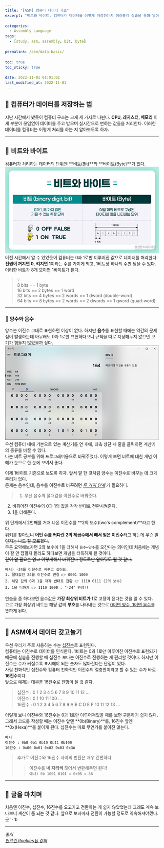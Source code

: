 ```yaml
---
title: "[ASM] 컴퓨터 데이터 기초"
excerpt: "비트와 바이트, 컴퓨터가 데이터를 어떻게 저장하는지 어셈블리 실습을 통해 알아보기"

categories:
  - Assembly Language
tags:
  - [study, asm, assembly, bit, byte]

permalink: /asm/data-basic/

toc: true
toc_sticky: true

date: 2022-11-01 01:01:02
last_modified_at: 2022-11-01
---
```


## 👻 컴퓨터가 데이터를 저장하는 법

지난 시간에서 봤듯이 컴퓨터 구조는 크게 세 가지로 나뉜다. **CPU, 레지스터, 메모리** 이 세 부분이 끊임없이 데이터를 주고 받으며 실시간으로 변하는 값들을 처리한다. 이러한 데이터를 컴퓨터는 어떻게 처리를 하는 지 알아보도록 하자.

***

## 👻 비트와 바이트
컴퓨터가 처리하는 데이터의 단위엔 **비트(Bit)**와 **바이트(Byte)**가 있다.   
![Alt text](/assets/images/posts_img/basics/asm/data-basic/bit-byte.jpeg)   
이전 시간에서 알 수 있었듯이 컴퓨터는 0과 1로만 이루어진 값으로 데이터를 처리한다.   
**전원이 꺼지면 0**, **켜지면 1**이라는 수를 가지게 되고, 1비트당 하나의 수만 담을 수 있다.   
이러한 비트가 8개 모이면 1바이트가 된다.
> 💡   
8 bits == 1 byte   
16 bits == 2 bytes == 1 word   
32 bits == 4 bytes == 2 words == 1 dword (double-word)   
64 bits == 8 bytes == 2 words == 2 dwords == 1 qword (quad-word)

***

### 🌱 양수와 음수
양수는 이진수 그대로 표현하면 이상이 없다. 하지만 **음수**를 표현할 때에는 약간의 문제점이 발생하는데 아무래도 0과 1로만 표현하다보니 규칙을 따로 지정해두지 않으면 보기가 힘들지 않았을까 싶다.   
![Alt text](/assets/images/posts_img/basics/asm/data-basic/calc.PNG)   
우선 컴퓨터 내에 기본으로 있는 계산기를 연 후에, 좌측 상단 세 줄을 클릭하면 계산기의 종류를 바꿀 수 있다.   
나는 비트 공부를 위해 프로그래머용으로 바꿔주었다. 이렇게 보면 비트에 대한 개념 이해가 눈으로 한 눈에 보여서 좋다.   

이제 1바이트 기준으로 보도록 하자. 앞서 말 한 것처럼 양수는 이진수로 바꾸는 데 크게 무리가 없다.   
문제는 음수인데, 음수를 이진수로 바꾸려면 _<u>두 가지 단계</u>_ 가 필요하다.   
> 1. 우선 음수의 절대값을 이진수로 바꿔준다.
2. 바뀌어진 이진수의 0과 1의 값을 각각 반대로 전환시켜준다.
3. 1을 더해준다.

위 단계에서 2번째를 거쳐 나온 이진수를 **2의 보수(two's complement)**라고 한다.   
위키를 찾아보니 **어떤 수를 커다란 2의 제곱수에서 빼서 얻은 이진수**라고 하는데 ~~무슨 말인지는 나도 잘 모르겠다.~~   
무튼 요약해보자면 2의 보수에 1을 더해서 ``` 음수↔양수 ```를 오간다는 의미인데 처음에는 개념이 잘 안 잡힐지 몰라도 하다보면 개념을 터득하게 될 것이다.   
~~깊이 알 필요는 없고 이렇게해서 바꿔진다 정도로만 알아둬도 될 것 같다.~~   

```
예시) -24를 이진수로 바꾸고 싶어요.
1. 절대값인 24를 이진수로 변경 👉 0001 1000
2. 해당 값의 0과 1을 각각 반대로 전환 👉 1110 0111 (2의 보수)
3. 1을 더하기 👉 1110 1000 : "-24" 완성!!
```

연습을 좀 하다보면 음수값은 **가장 최상위 비트가 1**로 고정이 된다는 것을 알 수 있다.   
고로 가장 최상위 비트는 해당 값의 **부호**를 나타내는 것으로 <u>0이면 양수, 1이면 음수</u>를 뜻하게 된다.   

***

## 👻 ASM에서 데이터 갖고놀기
우선 우리가 주로 사용하는 수는 <u>십진수</u>로 표현된다.   
컴퓨터는 이진수로 데이터를 인식한다. 1비트는 0과 1로만 이루어진 이진수로 표현되기 때문에 실습을 진행할 때 십진수 보다는 이진수로 진행하는 게 편리할 것이다. 하지만 이진수는 수가 커질수록 표시해야 되는 숫자도 많아진다는 단점이 있다.   
사람 친화적인 십진수와 컴퓨터 친화적인 이진수의 절충안이라고 할 수 있는 수가 바로 **16진수**이다.   
앞으로 예제는 대부분 16진수로 진행이 될 것 같다.
> 십진수 : 0 1 2 3 4 5 6 7 8 9 10 11 12 ...   
이진수 : 0 1 10 11 100 ...   
16진수 : 0 1 2 3 4 5 6 7 8 9 A B C D E F 10 11 12 13 ...

이렇게 보니 이진수와 16진수는 0과 1로만 이루어져있을 때를 보면 구분하기 쉽지 않다.   
그래서 코드를 작성할 때는 이진수 앞엔 **0b(Binary)**를, 16진수 앞엔 **0x(Hexa)**를 붙이게 된다. 십진수는 따로 무언가를 붙이진 않는다.

```
예시
이진수 : 0b0 0b1 0b10 0b11 0b100
16진수 : 0x00 0x01 0x02 0x03 0x3A
```

> 추가로 이진수와 16진수 사이의 변환은 매우 간편하다.
>   > 이진수를 **네 자리씩** 끊어서 변환해주면 된다!<br>```예시) 0b 1001 0101 = 0x95 = 86```

***

## 👻 글을 마치며
처음엔 이진수, 십진수, 16진수를 오고가고 전환하는 게 쉽지 않았었는데 그래도 계속 보다보니 계산이 좀 되는 것 같다. 앞으로 보자마자 전환이 가능할 정도로 익숙해져야겠다. 굿 '-'b

***

_출처_   
_[인프런 Rookies님 강의](https://inf.run/bje8)_   